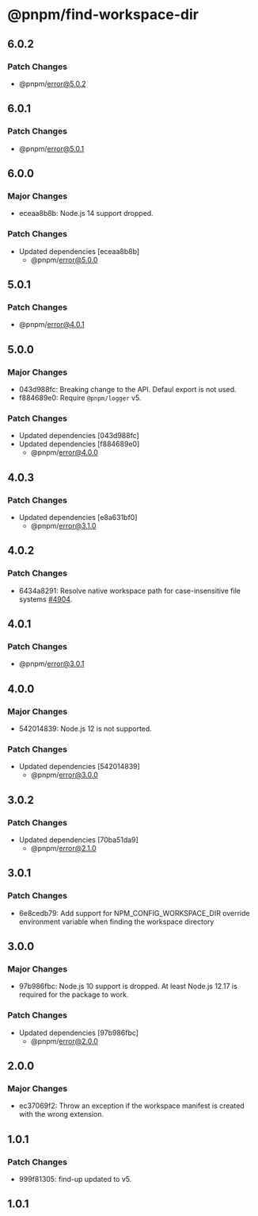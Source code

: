 # @pnpm/find-workspace-dir

## 6.0.2

### Patch Changes

- @pnpm/error@5.0.2

## 6.0.1

### Patch Changes

- @pnpm/error@5.0.1

## 6.0.0

### Major Changes

- eceaa8b8b: Node.js 14 support dropped.

### Patch Changes

- Updated dependencies [eceaa8b8b]
  - @pnpm/error@5.0.0

## 5.0.1

### Patch Changes

- @pnpm/error@4.0.1

## 5.0.0

### Major Changes

- 043d988fc: Breaking change to the API. Defaul export is not used.
- f884689e0: Require `@pnpm/logger` v5.

### Patch Changes

- Updated dependencies [043d988fc]
- Updated dependencies [f884689e0]
  - @pnpm/error@4.0.0

## 4.0.3

### Patch Changes

- Updated dependencies [e8a631bf0]
  - @pnpm/error@3.1.0

## 4.0.2

### Patch Changes

- 6434a8291: Resolve native workspace path for case-insensitive file systems [#4904](https://github.com/pnpm/pnpm/issues/4904).

## 4.0.1

### Patch Changes

- @pnpm/error@3.0.1

## 4.0.0

### Major Changes

- 542014839: Node.js 12 is not supported.

### Patch Changes

- Updated dependencies [542014839]
  - @pnpm/error@3.0.0

## 3.0.2

### Patch Changes

- Updated dependencies [70ba51da9]
  - @pnpm/error@2.1.0

## 3.0.1

### Patch Changes

- 6e8cedb79: Add support for NPM_CONFIG_WORKSPACE_DIR override environment variable when finding the workspace directory

## 3.0.0

### Major Changes

- 97b986fbc: Node.js 10 support is dropped. At least Node.js 12.17 is required for the package to work.

### Patch Changes

- Updated dependencies [97b986fbc]
  - @pnpm/error@2.0.0

## 2.0.0

### Major Changes

- ec37069f2: Throw an exception if the workspace manifest is created with the wrong extension.

## 1.0.1

### Patch Changes

- 999f81305: find-up updated to v5.

## 1.0.1
